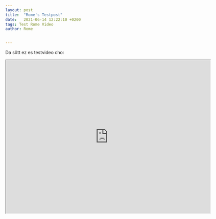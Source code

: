 ```yaml
---
layout: post
title:  "Rome's Testpost"
date:   2021-06-14 12:22:10 +0200
tags: Test Rome Video
author: Rome


---
```





Da sött ez es testvideo cho:



<iframe src="https://drive.google.com/file/d/1gSoKVEj9srakdEGnOYmuJyeIg7JeGezj/preview" width="640" height="480" allow="autoplay"></iframe>
